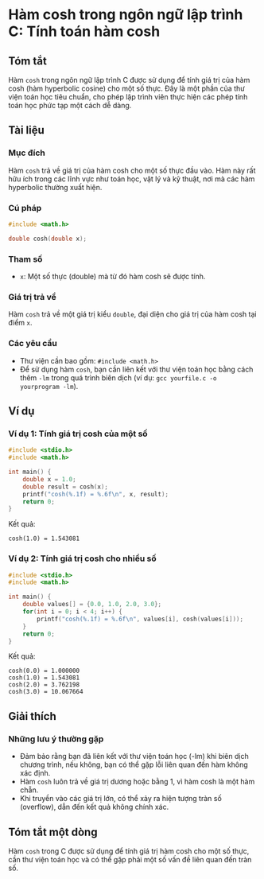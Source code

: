 <!--
Meta Description: # Hàm cosh trong ngôn ngữ lập trình C: Tính toán hàm cosh ## Tóm tắt Hàm `cosh` trong ngôn ngữ lập trình C được sử dụng để tính giá trị của hàm cosh (...
Meta Keywords: cosh, hàm, một, giá, trị
-->

# Hàm cosh trong ngôn ngữ lập trình C: Tính toán hàm cosh

## Tóm tắt
Hàm `cosh` trong ngôn ngữ lập trình C được sử dụng để tính giá trị của hàm cosh (hàm hyperbolic cosine) cho một số thực. Đây là một phần của thư viện toán học tiêu chuẩn, cho phép lập trình viên thực hiện các phép tính toán học phức tạp một cách dễ dàng.

## Tài liệu
### Mục đích
Hàm `cosh` trả về giá trị của hàm cosh cho một số thực đầu vào. Hàm này rất hữu ích trong các lĩnh vực như toán học, vật lý và kỹ thuật, nơi mà các hàm hyperbolic thường xuất hiện.

### Cú pháp
```c
#include <math.h>

double cosh(double x);
```

### Tham số
- `x`: Một số thực (double) mà từ đó hàm cosh sẽ được tính.

### Giá trị trả về
Hàm `cosh` trả về một giá trị kiểu `double`, đại diện cho giá trị của hàm cosh tại điểm `x`.

### Các yêu cầu
- Thư viện cần bao gồm: `#include <math.h>`
- Để sử dụng hàm `cosh`, bạn cần liên kết với thư viện toán học bằng cách thêm `-lm` trong quá trình biên dịch (ví dụ: `gcc yourfile.c -o yourprogram -lm`).

## Ví dụ
### Ví dụ 1: Tính giá trị cosh của một số
```c
#include <stdio.h>
#include <math.h>

int main() {
    double x = 1.0;
    double result = cosh(x);
    printf("cosh(%.1f) = %.6f\n", x, result);
    return 0;
}
```
Kết quả:
```
cosh(1.0) = 1.543081
```

### Ví dụ 2: Tính giá trị cosh cho nhiều số
```c
#include <stdio.h>
#include <math.h>

int main() {
    double values[] = {0.0, 1.0, 2.0, 3.0};
    for(int i = 0; i < 4; i++) {
        printf("cosh(%.1f) = %.6f\n", values[i], cosh(values[i]));
    }
    return 0;
}
```
Kết quả:
```
cosh(0.0) = 1.000000
cosh(1.0) = 1.543081
cosh(2.0) = 3.762198
cosh(3.0) = 10.067664
```

## Giải thích
### Những lưu ý thường gặp
- Đảm bảo rằng bạn đã liên kết với thư viện toán học (-lm) khi biên dịch chương trình, nếu không, bạn có thể gặp lỗi liên quan đến hàm không xác định.
- Hàm `cosh` luôn trả về giá trị dương hoặc bằng 1, vì hàm cosh là một hàm chẵn.
- Khi truyền vào các giá trị lớn, có thể xảy ra hiện tượng tràn số (overflow), dẫn đến kết quả không chính xác.

## Tóm tắt một dòng
Hàm `cosh` trong C được sử dụng để tính giá trị hàm cosh cho một số thực, cần thư viện toán học và có thể gặp phải một số vấn đề liên quan đến tràn số.